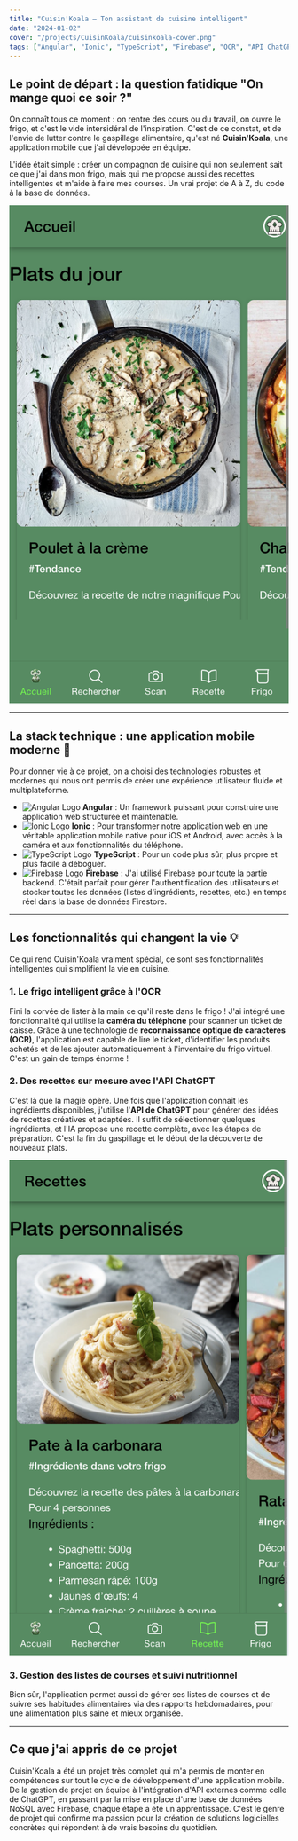 ```yaml
---
title: "Cuisin'Koala – Ton assistant de cuisine intelligent"
date: "2024-01-02"
cover: "/projects/CuisinKoala/cuisinkoala-cover.png"
tags: ["Angular", "Ionic", "TypeScript", "Firebase", "OCR", "API ChatGPT", "Mobile"]
---
```


## Le point de départ : la question fatidique "On mange quoi ce soir ?"

On connaît tous ce moment : on rentre des cours ou du travail, on ouvre le frigo, et c'est le vide intersidéral de l'inspiration. C'est de ce constat, et de l'envie de lutter contre le gaspillage alimentaire, qu'est né **Cuisin'Koala**, une application mobile que j'ai développée en équipe.

L'idée était simple : créer un compagnon de cuisine qui non seulement sait ce que j'ai dans mon frigo, mais qui me propose aussi des recettes intelligentes et m'aide à faire mes courses. Un vrai projet de A à Z, du code à la base de données.

![Capture d'écran de l'application Cuisin'Koala](/projects/CuisinKoala/cuisinkoala-home.png "Page d'accueil de Cuisin'Koala")

---

## La stack technique : une application mobile moderne 📱

Pour donner vie à ce projet, on a choisi des technologies robustes et modernes qui nous ont permis de créer une expérience utilisateur fluide et multiplateforme.

-   ![Angular Logo](https://upload.wikimedia.org/wikipedia/commons/thumb/c/cf/Angular_full_color_logo.svg/2048px-Angular_full_color_logo.svg.png#icon) **Angular** : Un framework puissant pour construire une application web structurée et maintenable.
-   ![Ionic Logo](https://upload.wikimedia.org/wikipedia/commons/thumb/d/d1/Ionic_Logo.svg/1200px-Ionic_Logo.svg.png#icon) **Ionic** : Pour transformer notre application web en une véritable application mobile native pour iOS et Android, avec accès à la caméra et aux fonctionnalités du téléphone.
-   ![TypeScript Logo](https://upload.wikimedia.org/wikipedia/commons/thumb/4/4c/Typescript_logo_2020.svg/1200px-Typescript_logo_2020.svg.png#icon) **TypeScript** : Pour un code plus sûr, plus propre et plus facile à déboguer.
-   ![Firebase Logo](https://upload.wikimedia.org/wikipedia/commons/thumb/3/37/Firebase_Logo.svg/1200px-Firebase_Logo.svg.png#icon) **Firebase** : J'ai utilisé Firebase pour toute la partie backend. C'était parfait pour gérer l'authentification des utilisateurs et stocker toutes les données (listes d'ingrédients, recettes, etc.) en temps réel dans la base de données Firestore.

---

## Les fonctionnalités qui changent la vie 💡

Ce qui rend Cuisin'Koala vraiment spécial, ce sont ses fonctionnalités intelligentes qui simplifient la vie en cuisine.

### 1. Le frigo intelligent grâce à l'OCR

Fini la corvée de lister à la main ce qu'il reste dans le frigo ! J'ai intégré une fonctionnalité qui utilise la **caméra du téléphone** pour scanner un ticket de caisse. Grâce à une technologie de **reconnaissance optique de caractères (OCR)**, l'application est capable de lire le ticket, d'identifier les produits achetés et de les ajouter automatiquement à l'inventaire du frigo virtuel. C'est un gain de temps énorme !

### 2. Des recettes sur mesure avec l'API ChatGPT

C'est là que la magie opère. Une fois que l'application connaît les ingrédients disponibles, j'utilise l'**API de ChatGPT** pour générer des idées de recettes créatives et adaptées. Il suffit de sélectionner quelques ingrédients, et l'IA propose une recette complète, avec les étapes de préparation. C'est la fin du gaspillage et le début de la découverte de nouveaux plats.

![Exemple de recette générée par l'IA](/projects/CuisinKoala/cuisinkoala-recipe.png "Une recette de pâtes carbonara générée à partir des ingrédients du frigo.")

### 3. Gestion des listes de courses et suivi nutritionnel

Bien sûr, l'application permet aussi de gérer ses listes de courses et de suivre ses habitudes alimentaires via des rapports hebdomadaires, pour une alimentation plus saine et mieux organisée.

---

## Ce que j'ai appris de ce projet

Cuisin'Koala a été un projet très complet qui m'a permis de monter en compétences sur tout le cycle de développement d'une application mobile. De la gestion de projet en équipe à l'intégration d'API externes comme celle de ChatGPT, en passant par la mise en place d'une base de données NoSQL avec Firebase, chaque étape a été un apprentissage. C'est le genre de projet qui confirme ma passion pour la création de solutions logicielles concrètes qui répondent à de vrais besoins du quotidien.